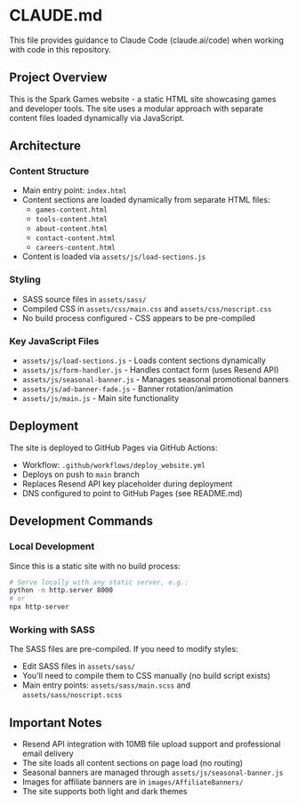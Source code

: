 # CLAUDE.md

This file provides guidance to Claude Code (claude.ai/code) when working with code in this repository.

## Project Overview

This is the Spark Games website - a static HTML site showcasing games and developer tools. The site uses a modular approach with separate content files loaded dynamically via JavaScript.

## Architecture

### Content Structure
- Main entry point: `index.html`
- Content sections are loaded dynamically from separate HTML files:
  - `games-content.html`
  - `tools-content.html`
  - `about-content.html`
  - `contact-content.html`
  - `careers-content.html`
- Content is loaded via `assets/js/load-sections.js`

### Styling
- SASS source files in `assets/sass/`
- Compiled CSS in `assets/css/main.css` and `assets/css/noscript.css`
- No build process configured - CSS appears to be pre-compiled

### Key JavaScript Files
- `assets/js/load-sections.js` - Loads content sections dynamically
- `assets/js/form-handler.js` - Handles contact form (uses Resend API)
- `assets/js/seasonal-banner.js` - Manages seasonal promotional banners
- `assets/js/ad-banner-fade.js` - Banner rotation/animation
- `assets/js/main.js` - Main site functionality

## Deployment

The site is deployed to GitHub Pages via GitHub Actions:
- Workflow: `.github/workflows/deploy_website.yml`
- Deploys on push to `main` branch
- Replaces Resend API key placeholder during deployment
- DNS configured to point to GitHub Pages (see README.md)

## Development Commands

### Local Development
Since this is a static site with no build process:
```bash
# Serve locally with any static server, e.g.:
python -m http.server 8000
# or
npx http-server
```

### Working with SASS
The SASS files are pre-compiled. If you need to modify styles:
- Edit SASS files in `assets/sass/`
- You'll need to compile them to CSS manually (no build script exists)
- Main entry points: `assets/sass/main.scss` and `assets/sass/noscript.scss`

## Important Notes

- Resend API integration with 10MB file upload support and professional email delivery
- The site loads all content sections on page load (no routing)
- Seasonal banners are managed through `assets/js/seasonal-banner.js`
- Images for affiliate banners are in `images/AffiliateBanners/`
- The site supports both light and dark themes